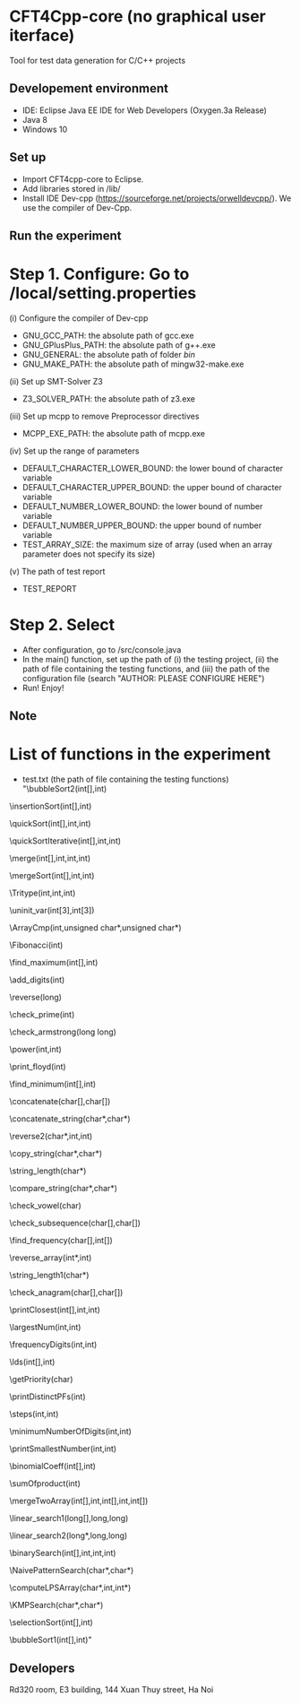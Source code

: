 # CFT4Cpp-core (no graphical user iterface)
Tool for test data generation for C/C++ projects

## Developement environment
* IDE: Eclipse Java EE IDE for Web Developers (Oxygen.3a Release)
* Java 8
* Windows 10

## Set up
- Import CFT4cpp-core to Eclipse.
- Add libraries stored in /lib/
- Install IDE Dev-cpp (https://sourceforge.net/projects/orwelldevcpp/). We use the compiler of Dev-Cpp.

## Run the experiment
# Step 1. Configure: Go to /local/setting.properties

(i) Configure the compiler of Dev-cpp
+ GNU_GCC_PATH: the absolute path of gcc.exe
+ GNU_GPlusPlus_PATH: the absolute path of g++.exe
+ GNU_GENERAL: the absolute path of folder *bin*
+ GNU_MAKE_PATH: the absolute path of mingw32-make.exe

(ii) Set up SMT-Solver Z3
+ Z3_SOLVER_PATH: the absolute path of z3.exe

(iii) Set up mcpp to remove Preprocessor directives
+ MCPP_EXE_PATH: the absolute path of mcpp.exe

(iv) Set up the range of parameters
+ DEFAULT_CHARACTER_LOWER_BOUND: the lower bound of character variable
+ DEFAULT_CHARACTER_UPPER_BOUND: the upper bound of character variable
+ DEFAULT_NUMBER_LOWER_BOUND: the lower bound of number variable
+ DEFAULT_NUMBER_UPPER_BOUND: the upper bound of number variable
+ TEST_ARRAY_SIZE: the maximum size of array (used when an array parameter does not specify its size)

(v) The path of test report
+ TEST_REPORT

# Step 2. Select 
- After configuration, go to /src/console.java
- In the main() function, set up the path of (i) the testing project, (ii) the path of file containing the testing functions, and (iii) the path of the configuration file (search "AUTHOR: PLEASE CONFIGURE HERE")
- Run! Enjoy!

## Note
# List of functions in the experiment

+ test.txt (the path of file containing the testing functions)
"\bubbleSort2(int[],int)

\insertionSort(int[],int)

\quickSort(int[],int,int)

\quickSortIterative(int[],int,int)

\merge(int[],int,int,int)

\mergeSort(int[],int,int)

\Tritype(int,int,int)

\uninit_var(int[3],int[3])

\ArrayCmp(int,unsigned char*,unsigned char*)

\Fibonacci(int)

\find_maximum(int[],int)

\add_digits(int)

\reverse(long)

\check_prime(int)

\check_armstrong(long long)

\power(int,int)

\print_floyd(int)

\find_minimum(int[],int)

\concatenate(char[],char[])

\concatenate_string(char*,char*)

\reverse2(char*,int,int)

\copy_string(char*,char*)

\string_length(char*)

\compare_string(char*,char*)

\check_vowel(char)

\check_subsequence(char[],char[])

\find_frequency(char[],int[])

\reverse_array(int*,int)

\string_length1(char*)

\check_anagram(char[],char[])

\printClosest(int[],int,int)

\largestNum(int,int)

\frequencyDigits(int,int)

\lds(int[],int)

\getPriority(char)

\printDistinctPFs(int)

\steps(int,int)

\minimumNumberOfDigits(int,int)

\printSmallestNumber(int,int)

\binomialCoeff(int[],int)

\sumOfproduct(int)

\mergeTwoArray(int[],int,int[],int,int[])

\linear_search1(long[],long,long)

\linear_search2(long*,long,long)

\binarySearch(int[],int,int,int)

\NaivePatternSearch(char*,char*)

\computeLPSArray(char*,int,int*)

\KMPSearch(char*,char*)

\selectionSort(int[],int)

\bubbleSort1(int[],int)"

## Developers
Rd320 room, E3 building, 144 Xuan Thuy street, Ha Noi
